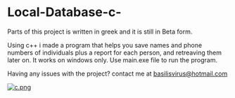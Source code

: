 # Local-Database-c-
Parts of this project is written in greek and it is still in Beta form.

Using c++ i made a program that helps you save names and phone numbers of individuals plus a report for each person, and retreaving them later on. It works on windows only.
Use main.exe file to run the program.

Having any issues with the project? contact me at basilisvirus@hotmail.com



[![c.png](https://i.postimg.cc/T3qC7yDT/c.png)](https://postimg.cc/PCJWN5y7)

